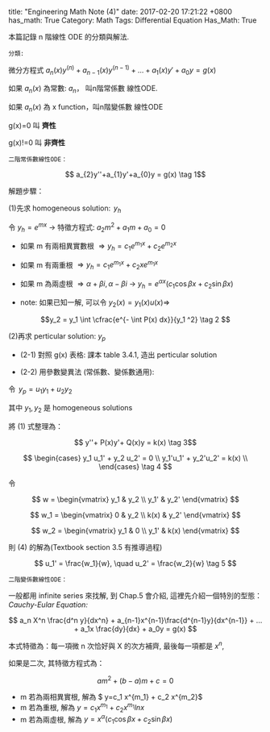 title: "Engineering Math Note (4)"
date: 2017-02-20 17:21:22 +0800
has_math: True
Category: Math
Tags: Differential Equation
Has_Math: True

本篇記錄 n 階線性 ODE 的分類與解法.

`分類:`

微分方程式 $a_n(x)y^{(n)} + a_{n-1}(x)y^{(n-1)} + ... + a_1(x)y' + a_0y = g(x)$

如果 $a_{n}(x)$ 為常數: $a_{n}$， 叫n階常係數 線性ODE.

如果 $a_{n}(x)$ 為 x function，叫n階變係數 線性ODE

g(x)=0 叫 __齊性__

g(x)!=0 叫 __非齊性__

`二階常係數線性ODE：`

$$ a_{2}y''+a_{1}y'+a_{0}y = g(x) \tag 1$$

解題步驟：

(1)先求 homogeneous solution: $\,y_{h}$

令 $y_{h}=e^{mx}$ -> 特徵方程式: $a_{2}m^{2} + a_{1}m + a_{0} = 0$

- 如果 m 有兩相異實數根 $\Rightarrow  y_{h}=c_1 e^{m_1 x} + c_2 e^{m_2 x}$

- 如果 m 有兩重根 $\Rightarrow       y_{h}=c_1 e^{m_1 x} + c_2 xe^{m_1 x}$

- 如果 m 為兩虛根 $\Rightarrow       \alpha + \beta i, \alpha - \beta i$ -> $y_h = e^{\alpha x} (c_1 \cos\beta x + c_2 \sin\beta x)$

- note: 如果已知一解, 可以令 $y_2(x) = y_1(x)u(x) \Rightarrow$

$$y_2 = y_1 \int \cfrac{e^{- \int P(x) dx}}{y_1 ^2} \tag 2 $$

(2)再求 perticular solution: $y_p$

- (2-1) 對照 g(x) 表格: 課本 table 3.4.1, 造出 perticular solution

- (2-2) 用參數變異法 (常係數、變係數通用):

令 $\,y_p = u_1 y_1 + u_2 y_2$

其中 $y_1,\,y_2$ 是 homogeneous solutions

將 (1) 式整理為：

$$ y''+ P(x)y'+ Q(x)y = k(x) \tag 3$$

$$
\begin{cases}
y_1 u_1' + y_2 u_2' = 0  \\
y_1'u_1' + y_2'u_2' = k(x)  \\
\end{cases} \tag 4
$$

令

$$ w = \begin{vmatrix} y_1 & y_2 \\ y_1' & y_2' \end{vmatrix} $$

$$ w_1 = \begin{vmatrix} 0 & y_2 \\ k(x) & y_2' \end{vmatrix} $$

$$ w_2 = \begin{vmatrix} y_1 & 0 \\ y_1' & k(x) \end{vmatrix} $$

則 (4) 的解為(Textbook section 3.5 有推導過程)

$$ u_1' = \frac{w_1}{w}, \quad u_2' = \frac{w_2}{w} \tag 5 $$

`二階變係數線性ODE：`

一般都用 infinite series 來找解, 到 Chap.5 會介紹, 這裡先介紹一個特別的型態：_Cauchy-Eular Equation:_

$$ a_n X^n \frac{d^n y}{dx^n} + a_{n-1}x^{n-1}\frac{d^{n-1}y}{dx^{n-1}} + ... + a_1x \frac{dy}{dx} + a_0y = g(x) $$

本式特徵為：每一項微 n 次恰好與 X 的次方補齊, 最後每一項都是 $x^n$,

如果是二次, 其特徵方程式為：

$$ am^2 + (b-a)m + c = 0 $$

- m 若為兩相異實根, 解為 $ y=c_1 x^{m_1} + c_2 x^{m_2}$
- m 若為重根, 解為 $y=c_1 x^{m_1} + c_2 x^{m_1} lnx$
- m 若為兩虛根, 解為 $y = x^{\alpha} (c_1\cos\beta x + c_2 \sin\beta x)$

